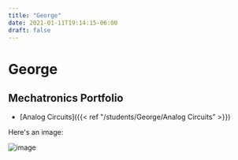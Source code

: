 ```yaml
---
title: "George"
date: 2021-01-11T19:14:15-06:00
draft: false
---
```


# George

## Mechatronics Portfolio
* [Analog Circuits]({{< ref "/students/George/Analog Circuits" >}})

Here's an image:

![image](arduino.jpg)